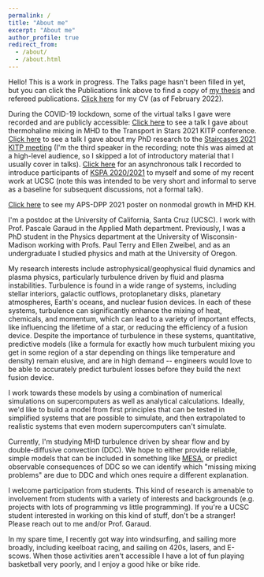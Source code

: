 ```yaml
---
permalink: /
title: "About me"
excerpt: "About me"
author_profile: true
redirect_from: 
  - /about/
  - /about.html
---
```


Hello! This is a work in progress. The Talks page hasn't been filled in yet, but you can click the Publications link above to find a copy of [my thesis](http://afraser3.github.io/files/Fraser_thesis.pdf) and refereed publications. [Click here](http://afraser3.github.io/files/Fraser_CV.pdf) for my CV (as of February 2022).

During the COVID-19 lockdown, some of the virtual talks I gave were recorded and are publicly accessible:
[Click here](https://online.kitp.ucsb.edu/online/transtar-c21/fraser/) to see a talk I gave about thermohaline mixing in MHD to the Transport in Stars 2021 KITP conference. 
[Click here](https://online.kitp.ucsb.edu/online/staircase21/mechanisms3/) to see a talk I gave about my PhD research to the [Staircases 2021 KITP meeting](https://online.kitp.ucsb.edu/online/staircase21/) (I'm the third speaker in the recording; note this was aimed at a high-level audience, so I skipped a lot of introductory material that I usually cover in talks).
[Click here](https://www.youtube.com/watch?v=bbHKFgBnQKg) for an asynchronous talk I recorded to introduce participants of [KSPA 2020/2021](https://kspa.soe.ucsc.edu/2020) to myself and some of my recent work at UCSC (note this was intended to be very short and informal to serve as a baseline for subsequent discussions, not a formal talk).

[Click here](https://github.com/afraser3/nonmodal-MHD-KH/blob/main/tex/DPP_2021/00022_AdrianFraser_Handout.pdf) to see my APS-DPP 2021 poster on nonmodal growth in MHD KH.

I'm a postdoc at the University of California, Santa Cruz (UCSC). I work with Prof. Pascale Garaud in the Applied Math department. Previously, I was a PhD student in the Physics department at the University of Wisconsin-Madison working with Profs. Paul Terry and Ellen Zweibel, and as an undergraduate I studied physics and math at the University of Oregon.

My research interests include astrophysical/geophysical fluid dynamics and plasma physics, particularly turbulence driven by fluid and plasma instabilities. Turbulence is found in a wide range of systems, including stellar interiors, galactic outflows, protoplanetary disks, planetary atmospheres, Earth's oceans, and nuclear fusion devices. In each of these systems, turbulence can significantly enhance the mixing of heat, chemicals, and momentum, which can lead to a variety of important effects, like influencing the lifetime of a star, or reducing the efficiency of a fusion device. Despite the importance of turbulence in these systems, quantitative, predictive models (like a formula for exactly how much turbulent mixing you get in some region of a star depending on things like temperature and density) remain elusive, and are in high demand -- engineers would love to be able to accurately predict turbulent losses before they build the next fusion device. 

I work towards these models by using a combination of numerical simulations on supercomputers as well as analytical calculations. Ideally, we'd like to build a model from first principles that can be tested in simplified systems that are possible to simulate, and then extrapolated to realistic systems that even modern supercomputers can't simulate.

Currently, I'm studying MHD turbulence driven by shear flow and by double-diffusive convection (DDC). We hope to either provide reliable, simple models that can be included in something like [MESA](http://mesa.sourceforge.net/), or predict observable consequences of DDC so we can identify which "missing mixing problems" are due to DDC and which ones require a different explanation.

I welcome participation from students. This kind of research is amenable to involvement from students with a variety of interests and backgrounds (e.g. projects with lots of programming vs little programming). If you're a UCSC student interested in working on this kind of stuff, don't be a stranger! Please reach out to me and/or Prof. Garaud.

In my spare time, I recently got way into windsurfing, and sailing more broadly, including keelboat racing, and sailing on 420s, lasers, and E-scows. When those activities aren't accessible I have a lot of fun playing basketball very poorly, and I enjoy a good hike or bike ride.
